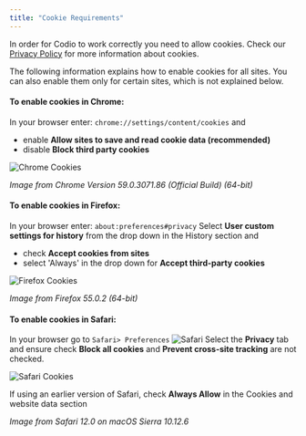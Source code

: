 ```yaml
---
title: "Cookie Requirements"
---
```


In order for Codio to work correctly you need to allow cookies. Check our [Privacy Policy](/legal/privacy/) for more information about cookies.

The following information explains how to enable cookies for all sites. You can also enable them only for certain sites, which is not explained below.

#### To enable cookies in Chrome:

In your browser enter: `chrome://settings/content/cookies`
and

- enable **Allow sites to save and read cookie data (recommended)**
- disable **Block third party cookies**
<img alt="Chrome Cookies" src="/img/docs/chromecookies.png" class="simple"/>

*Image from Chrome Version 59.0.3071.86 (Official Build) (64-bit)*

#### To enable cookies in Firefox:
In your browser enter: `about:preferences#privacy`
Select **User custom settings for history** from the drop down in the History section and 

- check **Accept cookies from sites**
- select 'Always' in the drop down for **Accept third-party cookies**
<img alt="Firefox Cookies" src="/img/docs/firefoxcookies.png" class="simple"/>

*Image from Firefox 55.0.2 (64-bit)*

#### To enable cookies in Safari:
In your browser go to `Safari> Preferences`
<img alt="Safari" src="/img/docs/safari.png" class="simple"/>
Select the **Privacy** tab and ensure check **Block all cookies** and **Prevent cross-site tracking** are not checked.

<img alt="Safari Cookies" src="/img/docs/crosssitetracking.png" class="simple"/>

If using an earlier version of Safari, check **Always Allow** in the Cookies and website data section

*Image from Safari 12.0 on macOS Sierra 10.12.6*

